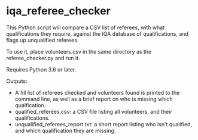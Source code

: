 # iqa_referee_checker
This Python script will compare a CSV list of referees, with what qualifications they require, against the IQA database of qualifications, and flags up unqualified referees.

To use it, place volunteers.csv in the same directory as the referee_checker.py and run it.

Requires Python 3.6 or later.

Outputs:
- A fill list of referees checked and volunteers found is printed to the command line, as well as a brief report on who is missing which qualfication.
- qualified_referees.csv: a CSV file listing all volunteers, and their qualifications.
- unqualified_referees_report.txt: a short report listing who isn't qualified, and which qualification they are missing.
